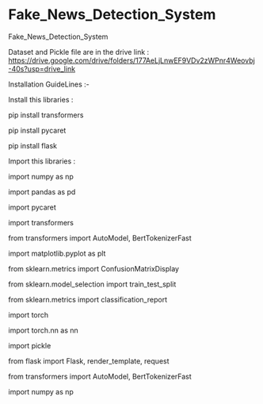 # Fake_News_Detection_System
Fake_News_Detection_System

Dataset and Pickle file are in the drive 
link : https://drive.google.com/drive/folders/177AeLjLnwEF9VDv2zWPnr4Weovbj-40s?usp=drive_link

Installation GuideLines :-

Install this libraries :

pip install transformers

pip install pycaret

pip install flask

Import this libraries : 

import numpy as np

import pandas as pd

import pycaret

import transformers

from transformers import AutoModel, BertTokenizerFast

import matplotlib.pyplot as plt

from sklearn.metrics import ConfusionMatrixDisplay

from sklearn.model_selection import train_test_split

from sklearn.metrics import classification_report

import torch

import torch.nn as nn

import pickle

from flask import Flask, render_template, request

from transformers import AutoModel, BertTokenizerFast

import numpy as np

